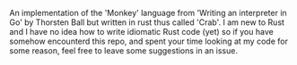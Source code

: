 An implementation of the 'Monkey' language from 'Writing an interpreter in Go' by Thorsten Ball but written in rust thus called 'Crab'. I am new to Rust and I have no idea how to write idiomatic Rust code (yet) so if you have somehow encounterd this repo, and spent your time looking at my code for some reason, feel free to leave some suggestions in an issue.
